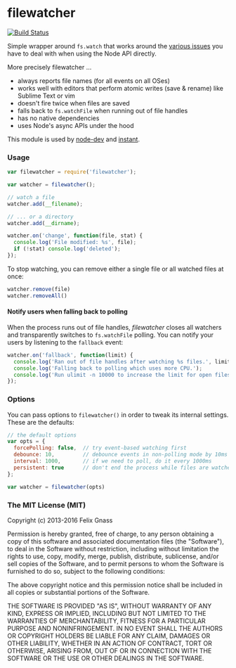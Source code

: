 # filewatcher

[![Build Status](https://travis-ci.org/fgnass/filewatcher.png?branch=master)](https://travis-ci.org/fgnass/filewatcher)

Simple wrapper around `fs.watch` that works around the [various issues](https://github.com/joyent/node/search?q=fs.watch&type=Issues)
you have to deal with when using the Node API directly.

More precisely filewatcher …
* always reports file names (for all events on all OSes)
* works well with editors that perform atomic writes (save & rename) like Sublime Text or vim
* doesn't fire twice when files are saved
* falls back to `fs.watchFile` when running out of file handles
* has no native dependencies
* uses Node's async APIs under the hood

This module is used by [node-dev](https://npmjs.org/package/node-dev)
and [instant](https://npmjs.org/package/instant).

### Usage

```js
var filewatcher = require('filewatcher');

var watcher = filewatcher();

// watch a file
watcher.add(__filename);

// ... or a directory
watcher.add(__dirname);

watcher.on('change', function(file, stat) {
  console.log('File modified: %s', file);
  if (!stat) console.log('deleted');
});
```

To stop watching, you can remove either a single file or all watched files at once:
```js
watcher.remove(file)
watcher.removeAll()
```

#### Notify users when falling back to polling

When the process runs out of file handles, _filewatcher_ closes all watchers and transparently switches to `fs.watchFile` polling. You can notify your users by listening to the `fallback` event:

```js
watcher.on('fallback', function(limit) {
  console.log('Ran out of file handles after watching %s files.', limit);
  console.log('Falling back to polling which uses more CPU.');
  console.log('Run ulimit -n 10000 to increase the limit for open files.');
});
```

### Options

You can pass options to `filewatcher()` in order to tweak its internal settings. These are the defaults:

```js
// the default options
var opts = {
  forcePolling: false,  // try event-based watching first
  debounce: 10,         // debounce events in non-polling mode by 10ms
  interval: 1000,       // if we need to poll, do it every 1000ms
  persistent: true      // don't end the process while files are watched
};

var watcher = filewatcher(opts)
```

### The MIT License (MIT)

Copyright (c) 2013-2016 Felix Gnass

Permission is hereby granted, free of charge, to any person obtaining a copy
of this software and associated documentation files (the "Software"), to deal
in the Software without restriction, including without limitation the rights
to use, copy, modify, merge, publish, distribute, sublicense, and/or sell
copies of the Software, and to permit persons to whom the Software is
furnished to do so, subject to the following conditions:

The above copyright notice and this permission notice shall be included in
all copies or substantial portions of the Software.

THE SOFTWARE IS PROVIDED "AS IS", WITHOUT WARRANTY OF ANY KIND, EXPRESS OR
IMPLIED, INCLUDING BUT NOT LIMITED TO THE WARRANTIES OF MERCHANTABILITY,
FITNESS FOR A PARTICULAR PURPOSE AND NONINFRINGEMENT. IN NO EVENT SHALL THE
AUTHORS OR COPYRIGHT HOLDERS BE LIABLE FOR ANY CLAIM, DAMAGES OR OTHER
LIABILITY, WHETHER IN AN ACTION OF CONTRACT, TORT OR OTHERWISE, ARISING FROM,
OUT OF OR IN CONNECTION WITH THE SOFTWARE OR THE USE OR OTHER DEALINGS IN
THE SOFTWARE.
